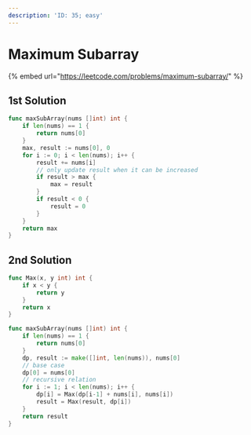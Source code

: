 ```yaml
---
description: 'ID: 35; easy'
---
```


# Maximum Subarray

{% embed url="https://leetcode.com/problems/maximum-subarray/" %}

## 1st Solution

```go
func maxSubArray(nums []int) int {
    if len(nums) == 1 {
        return nums[0]
    }
    max, result := nums[0], 0
    for i := 0; i < len(nums); i++ {
        result += nums[i]
        // only update result when it can be increased
        if result > max {
            max = result
        }
        if result < 0 {
            result = 0
        }
    }
    return max
}
```

## 2nd Solution

```go
func Max(x, y int) int {
    if x < y {
        return y
    }
    return x
}

func maxSubArray(nums []int) int {
    if len(nums) == 1 {
        return nums[0]
    }
    dp, result := make([]int, len(nums)), nums[0]
    // base case
    dp[0] = nums[0]
    // recursive relation
    for i := 1; i < len(nums); i++ {
        dp[i] = Max(dp[i-1] + nums[i], nums[i])
        result = Max(result, dp[i])
    }
    return result
}
```

